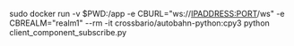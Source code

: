 sudo docker run -v  $PWD:/app  -e CBURL="ws://<IPADDRESS:PORT>/ws" -e CBREALM="realm1"  --rm -it crossbario/autobahn-python:cpy3 python  client_component_subscribe.py
